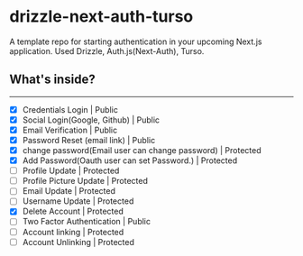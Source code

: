 # drizzle-next-auth-turso

A template repo for starting authentication in your upcoming Next.js application. Used Drizzle, Auth.js(Next-Auth), Turso.

## What's inside?

---

- [x] Credentials Login | Public
- [x] Social Login(Google, Github) | Public
- [x] Email Verification | Public
- [x] Password Reset (email link) | Public
- [x] change password(Email user can change password) | Protected
- [x] Add Password(Oauth user can set Password.) | Protected
- [ ] Profile Update | Protected
- [ ] Profile Picture Update | Protected
- [ ] Email Update | Protected
- [ ] Username Update | Protected
- [x] Delete Account | Protected
- [ ] Two Factor Authentication | Public
- [ ] Account linking | Protected
- [ ] Account Unlinking | Protected
